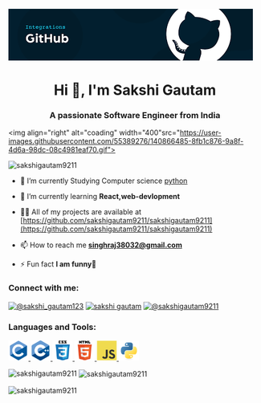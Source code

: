 ![logo](https://github.com/sakshigautam9211/sakshigautam9211/blob/main/github%20baner.png)
<h1 align="center">Hi 👋, I'm Sakshi Gautam</h1>
<h3 align="center">A passionate Software Engineer from India</h3>

<img align="right" alt="coading" width="400"src="https://user-images.githubusercontent.com/55389276/140866485-8fb1c876-9a8f-4d6a-98dc-08c4981eaf70.gif">
<p align="left"> <img src="https://komarev.com/ghpvc/?username=sakshigautam9211&label=Profile%20views&color=0e75b6&style=flat" alt="sakshigautam9211" /> </p>

- 🔭 I’m currently Studying Computer science [python](https://github.com/sakshigautam9211/Python.git)

- 🌱 I’m currently learning **React,web-devlopment**

- 👨‍💻 All of my projects are available at [https://github.com/sakshigautam9211/sakshigautam9211](https://github.com/sakshigautam9211/sakshigautam9211)

- 📫 How to reach me **singhraj38032@gmail.com**

- ⚡ Fun fact **I am funny🤩**

<h3 align="left">Connect with me:</h3>
<p align="left">
<a href="https://www.youtube.com/c/@sakshi_gautam123" target="blank"><img align="center" src="https://raw.githubusercontent.com/rahuldkjain/github-profile-readme-generator/master/src/images/icons/Social/youtube.svg" alt="@sakshi_gautam123" height="30" width="40" /></a>
<a href="https://www.codechef.com/users/sakshi gautam" target="blank"><img align="center" src="https://cdn.jsdelivr.net/npm/simple-icons@3.1.0/icons/codechef.svg" alt="sakshi gautam" height="30" width="40" /></a>
<a href="https://www.hackerrank.com/@sakshigautam9211" target="blank"><img align="center" src="https://raw.githubusercontent.com/rahuldkjain/github-profile-readme-generator/master/src/images/icons/Social/hackerrank.svg" alt="@sakshigautam9211" height="30" width="40" /></a>
</p>

<h3 align="left">Languages and Tools:</h3>
<p align="left"> <a href="https://www.cprogramming.com/" target="_blank" rel="noreferrer"> <img src="https://raw.githubusercontent.com/devicons/devicon/master/icons/c/c-original.svg" alt="c" width="40" height="40"/> </a> <a href="https://www.w3schools.com/cpp/" target="_blank" rel="noreferrer"> <img src="https://raw.githubusercontent.com/devicons/devicon/master/icons/cplusplus/cplusplus-original.svg" alt="cplusplus" width="40" height="40"/> </a> <a href="https://www.w3schools.com/css/" target="_blank" rel="noreferrer"> <img src="https://raw.githubusercontent.com/devicons/devicon/master/icons/css3/css3-original-wordmark.svg" alt="css3" width="40" height="40"/> </a> <a href="https://www.w3.org/html/" target="_blank" rel="noreferrer"> <img src="https://raw.githubusercontent.com/devicons/devicon/master/icons/html5/html5-original-wordmark.svg" alt="html5" width="40" height="40"/> </a> <a href="https://developer.mozilla.org/en-US/docs/Web/JavaScript" target="_blank" rel="noreferrer"> <img src="https://raw.githubusercontent.com/devicons/devicon/master/icons/javascript/javascript-original.svg" alt="javascript" width="40" height="40"/> </a> <a href="https://www.python.org" target="_blank" rel="noreferrer"> <img src="https://raw.githubusercontent.com/devicons/devicon/master/icons/python/python-original.svg" alt="python" width="40" height="40"/> </a> </p>

<p><img align="left" src="https://github-readme-stats.vercel.app/api/top-langs?username=sakshigautam9211&show_icons=true&locale=en&layout=compact" alt="sakshigautam9211" /></p>

<p>&nbsp;<img align="center" src="https://github-readme-stats.vercel.app/api?username=sakshigautam9211&show_icons=true&locale=en" alt="sakshigautam9211" /></p>

<p><img align="center" src="https://github-readme-streak-stats.herokuapp.com/?user=sakshigautam9211&" alt="sakshigautam9211" /></p>
